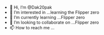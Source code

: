 - 👋 Hi, I’m @Dak20pak
- 👀 I’m interested in ...learning the Flipper zero 
- 🌱 I’m currently learning ...Flipper zero 
- 💞️ I’m looking to collaborate on ...Flipper zero 
- 📫 How to reach me ...

<!---
Dak20pak/Dak20pak is a ✨ special ✨ repository because its `README.md` (this file) appears on your GitHub profile.
You can click the Preview link to take a look at your changes.
--->
